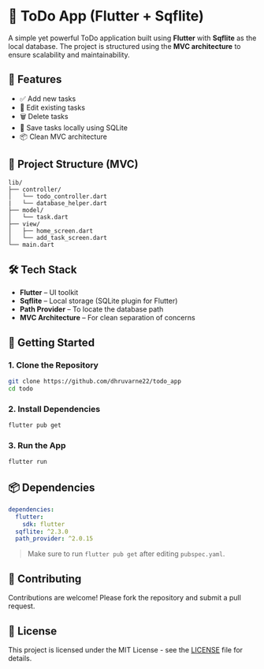 # 📝 ToDo App (Flutter + Sqflite)

A simple yet powerful ToDo application built using **Flutter** with **Sqflite** as the local database. The project is structured using the **MVC architecture** to ensure scalability and maintainability.

## 📱 Features

- ✅ Add new tasks
- 📝 Edit existing tasks
- 🗑️ Delete tasks
- 📁 Save tasks locally using SQLite
- 📦 Clean MVC architecture

## 📂 Project Structure (MVC)

```
lib/
├── controller/
│   └── todo_controller.dart
|   └── database_helper.dart
├── model/
│   └── task.dart
├── view/
│   ├── home_screen.dart
│   └── add_task_screen.dart
└── main.dart
```

## 🛠️ Tech Stack

- **Flutter** – UI toolkit
- **Sqflite** – Local storage (SQLite plugin for Flutter)
- **Path Provider** – To locate the database path
- **MVC Architecture** – For clean separation of concerns

## 🚀 Getting Started

### 1. Clone the Repository

```bash
git clone https://github.com/dhruvarne22/todo_app
cd todo
```

### 2. Install Dependencies

```bash
flutter pub get
```

### 3. Run the App

```bash
flutter run
```

## 📦 Dependencies

```yaml
dependencies:
  flutter:
    sdk: flutter
  sqflite: ^2.3.0
  path_provider: ^2.0.15
```

> Make sure to run `flutter pub get` after editing `pubspec.yaml`.


## 🤝 Contributing

Contributions are welcome! Please fork the repository and submit a pull request.

## 📄 License

This project is licensed under the MIT License - see the [LICENSE](LICENSE) file for details.